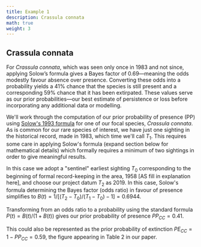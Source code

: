 ```yaml
---
title: Example 1
description: Crassula connata
math: true
weight: 3
---
```


## Crassula connata

For *Crassula connata*, which was seen only once in 1983 and not since, applying Solow’s formula gives a Bayes factor of 0.69—meaning the odds modestly favour absence over presence. Converting these odds into a probability yields a 41% chance that the species is still present and a corresponding 59% chance that it has been extirpated. These values serve as our prior probabilities—our best estimate of persistence or loss before incorporating any additional data or modelling.

We'll work through the computation of our prior probability of presence (PP) using
[Solow's 1993 formula](https://esajournals.onlinelibrary.wiley.com/doi/10.2307/1940821) for one of our focal species, _Crassula connata_. As is common
for our rare species of interest, we have just one sighting in the historical
record, made in 1983, which time we'll call $T_1$. This requires some care in applying Solow's formula (expand
section below for mathematical details) which formally requires a minimum of two sightings in order
to give meaningful results.

In this case we adopt a "sentinel" earliest sighting $T_0$ corresponding to the beginning
of formal record-keeping in the area, 1958 [AS fill in explanation here], and choose our
project datum $T_2$ as 2019.
In this case, Solow's formula determining the Bayes factor (odds ratio) in favour
of presence simplifies to $B(t) = 1 / [(T_2 - T_0) / (T_1 - T_0) - 1] = 0.6944$.

Transforming from an odds ratio to a probability using the standard formula $P(t) = B(t)/ (1 + B(t))$
gives our prior probability of presence $PP_{CC} = 0.41$.

This could also be 
represented as the prior probability of extinction $PE_{CC} = 1 - PP_{CC} = 0.59$, the figure
appearing in Table 2 in our paper.
